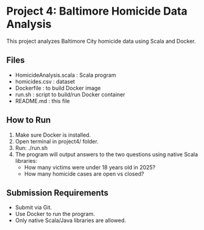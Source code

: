 # Project 4: Baltimore Homicide Data Analysis

This project analyzes Baltimore City homicide data using Scala and Docker.

## Files
- HomicideAnalysis.scala : Scala program
- homicides.csv : dataset
- Dockerfile : to build Docker image
- run.sh : script to build/run Docker container
- README.md : this file

## How to Run
1. Make sure Docker is installed.
2. Open terminal in project4/ folder.
3. Run:
   ./run.sh
4. The program will output answers to the two questions using native Scala libraries:
   - How many victims were under 18 years old in 2025?
   - How many homicide cases are open vs closed?

## Submission Requirements
- Submit via Git.
- Use Docker to run the program.
- Only native Scala/Java libraries are allowed.
